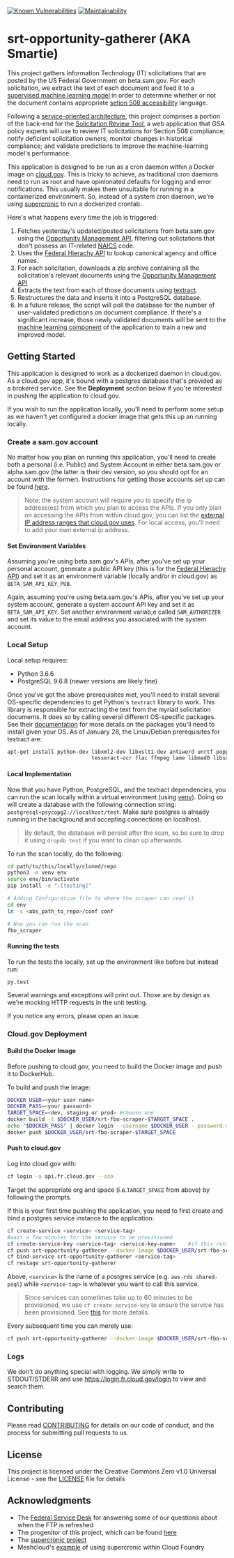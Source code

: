 [![Known Vulnerabilities](https://snyk.io/test/github/GSA/srt-opportunity-gatherer/badge.svg)](https://snyk.io/test/github/GSA/opportunity-gatherer)
[![Maintainability](https://api.codeclimate.com/v1/badges/08f7d22760fe258970d3/maintainability)](https://codeclimate.com/github/GSA/opportunity-gatherer/maintainability)


# srt-opportunity-gatherer (AKA Smartie)

This project gathers Information Technology (IT) solicitations that are posted by the US Federal Government on beta.sam.gov. For each solicitation, we extract the text of each document and feed it to a [supervised machine learning model](https://github.com/GSA/srt-ml) in order to determine whether or not the document contains appropriate [setion 508 accessibility](https://www.section508.gov/) language.

Following a [service-oriented architecture](https://en.wikipedia.org/wiki/Service-oriented_architecture), this project comprises a portion of the back-end for the [Solicitation Review Tool](https://github.com/GSA/srt-ui), a web application that GSA policy experts will use to review IT solicitations for Section 508 compliance; notify deficient solicitation owners; monitor changes in historical compliance; and validate predictions to improve the machine-learning model's performance.

This application is designed to be run as a cron daemon within a Docker image on [cloud.gov](https://cloud.gov/). This is tricky to achieve, as traditional cron daemons need to run as root and have opinionated defaults for logging and error notifications. This usually makes them unsuitable for running in a containerized environment. So, instead of a system cron daemon, we're using [supercronic](https://github.com/aptible/supercronic) to run a dockerized crontab. 

Here's what happens every time the job is triggered:
 1. Fetches yesterday's updated/posted solicitations from beta.sam.gov using the [Opportunity Management API](https://open.gsa.gov/api/opportunities-api/#get-list-of-opportunities), filtering out solictations that don't possess an IT-related [NAICS](https://www.census.gov/eos/www/naics/) code.
 2. Uses the [Federal Hierachy API](https://open.gsa.gov/api/fh-public-api/) to lookup canonical agency and office names. 
 3. For each solicitation, downloads a zip archive containing all the solicitation's relevant documents using the [Opportunity Management API](https://open.gsa.gov/api/opportunities-api/#download-all-attachments-as-zip-for-an-opportunity)
 4. Extracts the text from each of those documents using [textract](https://github.com/deanmalmgren/textract).
 5. Restructures the data and inserts it into a PostgreSQL database.
 6. In a future release, the script will poll the database for the number of user-validated predictions on document compliance. If there's a significant increase, those newly validated documents will be sent to the [machine learning component](https://github.com/GSA/srt-ml) of the application to train a new and improved model.

## Getting Started

This application is designed to work as a dockerized daemon in cloud.gov. As a cloud.gov app, it's bound with a postgres database that's provided as a brokered service. See the **Deployment** section below if you're interested in pushing the application to cloud.gov.

If you wish to run the application locally, you'll need to perform some setup as we haven't yet configured a docker image that gets this up an running locally.

### Create a sam.gov account

No matter how you plan on running this application, you'll need to create both a personal (i.e. Public) and System Account in either beta.sam.gov or alpha.sam.gov (the latter is their dev version, so you should opt for an account with the former). Instructions for getting those accounts set up can be found [here](https://open.gsa.gov/api/opportunities-api/#getting-started). 

> Note: the system account will require you to specify the ip address(es) from which you plan to access the APIs. If you only plan on accessing the APIs from within cloud.gov, you can list the [external IP address ranges that cloud.gov uses](https://cloud.gov/docs/apps/static-egress/#cloud-gov-egress-ranges). For local access, you'll need to add your own external ip address.

#### Set Environment Variables

Assuming you're using beta.sam.gov's APIs, after you've set up your personal account, generate a public API key (this is for the [Federal Hierachy API](https://open.gsa.gov/api/fh-public-api/)) and set it as an environment variable (locally and/or in cloud.gov) as `BETA_SAM_API_KEY_PUB`.

Again, assuming you're using beta.sam.gov's APIs, after you've set up your system account, generate a system account API key and set it as `BETA_SAM_API_KEY`. Set another environment variab;e called `SAM_AUTHORIZER` and set its value to the email address you associated with the system account.

### Local Setup

Local setup requires:
 - Python 3.6.6
 - PostgreSQL 9.6.8 (newer versions are likely fine)

 Once you've got the above prerequisites met, you'll need to install several OS-specific dependencies to get Python's `textract` library to work. This library is responsible for extracting the text from the myriad solicitation documents. It does so by calling several different OS-specific packages. See their [documentation](https://textract.readthedocs.io/en/stable/installation.html) for more details on the packages you'll need to install given your OS.
 As of January 28, the Linux/Debian prerequisites for textract are:
 ```bash
apt-get install python-dev libxml2-dev libxslt1-dev antiword unrtf poppler-utils pstotext \
                            tesseract-ocr flac ffmpeg lame libmad0 libsox-fmt-mp3 sox libjpeg-dev swig
 ```
#### Local Implementation

Now that you have Python, PostgreSQL, and the textract dependencies, you can run the scan locally within a virtual environment (using [venv](https://docs.python.org/3.6/library/venv.html)). Doing so will create a database with the following connection string: `postgresql+psycopg2://localhost/test`. Make sure postgres is already running in the background and accepting connections on localhost.
 
> By default, the database will persist after the scan, so be sure to drop it using `dropdb test` if you want to clean up afterwards.

To run the scan locally, do the following:

```bash
cd path/to/this/locally/cloned/repo
python3 -m venv env
source env/bin/activate
pip install -e ".[testing]"

# Adding Configuration file to where the scraper can read it
cd env
ln -s <abs_path_to_repo>/conf conf

# Now you can run the scan
fbo_scraper
```

#### Running the tests

To run the tests the locally, set up the environment like before but instead run:

```bash
py.test
```

Several warnings and exceptions will print out. Those are by design as we're mocking HTTP requests in the unit testing.

If you notice any errors, please open an issue.

### Cloud.gov Deployment

#### Build the Docker Image

Before pushing to cloud.gov, you need to build the Docker image and push it to DockerHub.

To build and push the image:

```bash
DOCKER_USER=<your user name>
DOCKER_PASS=<your password>
TARGET_SPACE=<dev, staging or prod> #choose one
docker build -t $DOCKER_USER/srt-fbo-scraper-$TARGET_SPACE . 
echo "$DOCKER_PASS" | docker login --username $DOCKER_USER --password-stdin    
docker push $DOCKER_USER/srt-fbo-scraper-$TARGET_SPACE
```

#### Push to cloud.gov

Log into cloud.gov with:

```bash
cf login -a api.fr.cloud.gov --sso
```

Target the appropriate org and space (i.e.`TARGET_SPACE` from above) by following the prompts.

If this is your first time pushing the application, you need to first create and bind a postgres service instance to the application:

```bash
cf create-service <service> <service-tag>
#wait a few minutes for the service to be provisioned
cf create-service-key <service-tag> <service-key-name>    #if this returns an OK, then your service has been provisioned  
cf push srt-opportunity-gatherer --docker-image $DOCKER_USER/srt-fbo-scraper-$TARGET_SPACE
cf bind-service srt-opportunity-gatherer <service-tag>  
cf restage srt-opportunity-gatherer
```  

Above, `<service>` is the name of a postgres service (e.g. `aws-rds shared-psql`) while `<service-tag>` is whatever you want to call this service.

>Since services can sometimes take up to 60 minutes to be provisioned, we use `cf create-service-key` to ensure the service has been provisioned. See [this](https://cloud.gov/docs/services/relational-database/) for more details.


Every subsequent time you can merely use:

```bash
cf push srt-opportunity-gatherer --docker-image $DOCKER_USER/srt-fbo-scraper-$TARGET_SPACE
```

### Logs

We don't do anything special with logging. We simply write to STDOUT/STDERR and use https://login.fr.cloud.gov/login to view and search them.

## Contributing

Please read [CONTRIBUTING](https://github.com/GSA/opportunity-gatherer/blob/master/.github/CONTRIBUTING.MD) for details on our code of conduct, and the process for submitting pull requests to us.

## License

This project is licensed under the Creative Commons Zero v1.0 Universal License - see the [LICENSE](https://github.com/GSA/opportunity-gatherer/blob/master/.github/LICENSE) file for details

## Acknowledgments

 - The [Federal Service Desk](https://www.fsd.gov/fsd-gov/home.do) for answering some of our questions about when the FTP is refreshed
 - The progenitor of this project, which can be found [here](https://github.com/jtexnl/FBOProcurementScan)
 - The [supercronic project](https://github.com/aptible/supercronic)
 - Meshcloud's [example](https://github.com/Meshcloud/cf-cron) of using supercronic within Cloud Foundry
